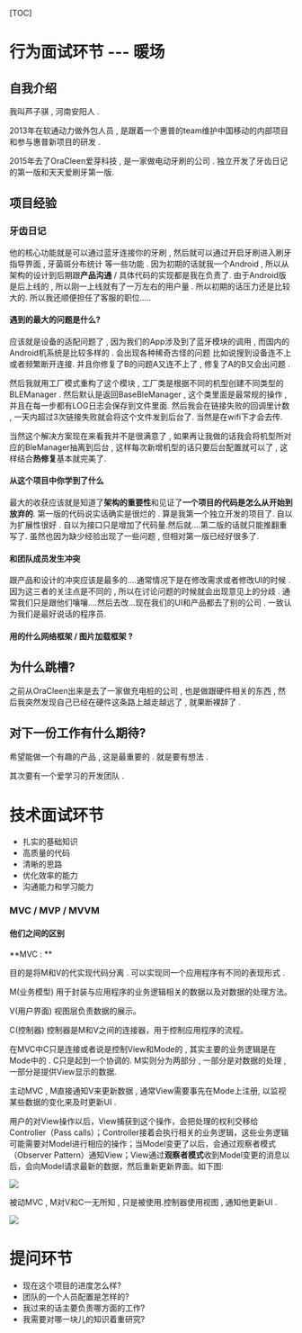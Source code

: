 [TOC]



# 行为面试环节 --- 暖场

## 自我介绍

我叫芦子骐 , 河南安阳人 .

2013年在软通动力做外包人员 , 是跟着一个惠普的team维护中国移动的内部项目和参与惠普新项目的研发 . 

2015年去了OraCleen爱芽科技 , 是一家做电动牙刷的公司 . 独立开发了牙齿日记的第一版和天天爱刷牙第一版.

## 项目经验

### 牙齿日记

他的核心功能就是可以通过蓝牙连接你的牙刷 , 然后就可以通过开启牙刷进入刷牙指导界面 , 牙菌斑分布统计 等一些功能 . 因为初期的话就我一个Android , 所以从架构的设计到后期跟**产品沟通** / 具体代码的实现都是我在负责了. 由于Android版是后上线的 , 所以刚一上线就有了一万左右的用户量 . 所以初期的话压力还是比较大的. 所以我还顺便担任了客服的职位.....

#### 遇到的最大的问题是什么?

应该就是设备的适配问题了 , 因为我们的App涉及到了蓝牙模块的调用 , 而国内的Android机系统是比较多样的 . 会出现各种稀奇古怪的问题  比如说搜到设备连不上  或者频繁断开连接. 并且你修复了B的问题A又连不上了 , 修复了A的B又会出问题 .

然后我就用工厂模式重构了这个模块 , 工厂类是根据不同的机型创建不同类型的BLEManager . 然后默认是返回BaseBleManager , 这个类里面是最常规的操作 , 并且在每一步都有LOG日志会保存到文件里面. 然后我会在链接失败的回调里计数 , 一天内超过3次链接失败就会将这个文件发到后台了. 当然是在wifi下才会去传.

当然这个解决方案现在来看我并不是很满意了 , 如果再让我做的话我会将机型所对应的BleManager抽离到后台 , 这样每次新增机型的话只要后台配置就可以了 , 这样结合**热修复**基本就完美了.

#### 从这个项目中你学到了什么

最大的收获应该就是知道了**架构的重要性**和见证了**一个项目的代码是怎么从开始到放弃的**. 第一版的代码说实话确实是很烂的 . 算是我第一个独立开发的项目了. 自以为扩展性很好 . 自以为接口只是增加了代码量.然后就....第二版的话就只能推翻重写了. 虽然也因为缺少经验出现了一些问题 , 但相对第一版已经好很多了.

#### 和团队成员发生冲突

跟产品和设计的冲突应该是最多的....通常情况下是在修改需求或者修改UI的时候 . 因为这三者的关注点是不同的 , 所以在讨论问题的时候就会出现意见上的分歧 . 通常我们只是跟他们嚷嚷....然后去改...现在我们的UI和产品都去了别的公司 . 一致认为我们是最好说话的程序员.

#### 用的什么网络框架 / 图片加载框架 ?



## 为什么跳槽?

之前从OraCleen出来是去了一家做充电桩的公司 , 也是做跟硬件相关的东西 , 然后我突然发现自己已经在硬件这条路上越走越远了 , 就果断裸辞了 . 

## 对下一份工作有什么期待?

希望能做一个有趣的产品 , 这是最重要的 . 就是要有想法 . 

其次要有一个爱学习的开发团队 . 

# 技术面试环节

- 扎实的基础知识
- 高质量的代码
- 清晰的思路
- 优化效率的能力
- 沟通能力和学习能力

### MVC / MVP / MVVM

#### 他们之间的区别

**MVC : ** 

目的是将M和V的代实现代码分离 . 可以实现同一个应用程序有不同的表现形式 .

M(业务模型) 用于封装与应用程序的业务逻辑相关的数据以及对数据的处理方法。

V(用户界面) 视图层负责数据的展示。

C(控制器) 控制器是M和V之间的连接器，用于控制应用程序的流程。

在MVC中C只是连接或者说是控制View和Mode的 , 其实主要的业务逻辑是在Mode中的 . C只是起到一个协调的. M实则分为两部分 , 一部分是对数据的处理 , 一部分是提供View显示的数据.

主动MVC , M直接通知V来更新数据 , 通常View需要事先在Mode上注册, 以监视某些数据的变化来及时更新UI .

用户的对View操作以后，View捕获到这个操作，会把处理的权利交移给Controller（Pass calls）；Controller接着会执行相关的业务逻辑，这些业务逻辑可能需要对Model进行相应的操作；当Model变更了以后，会通过观察者模式（Observer Pattern）通知View；View通过**观察者模式**收到Model变更的消息以后，会向Model请求最新的数据，然后重新更新界面。如下图:

![](http://upload-images.jianshu.io/upload_images/1635594-d09edc47159aedaf.png?imageMogr2/auto-orient/strip%7CimageView2/2/w/1240)

被动MVC , M对V和C一无所知 , 只是被使用.控制器使用视图 , 通知他更新UI .

![](http://images.cnitblog.com/blog/14408/201404/220950371071953.png)













# 提问环节

- 现在这个项目的进度怎么样?
- 团队的一个人员配置是怎样的?
- 我过来的话主要负责哪方面的工作?
- 我需要对哪一块儿的知识着重研究?

